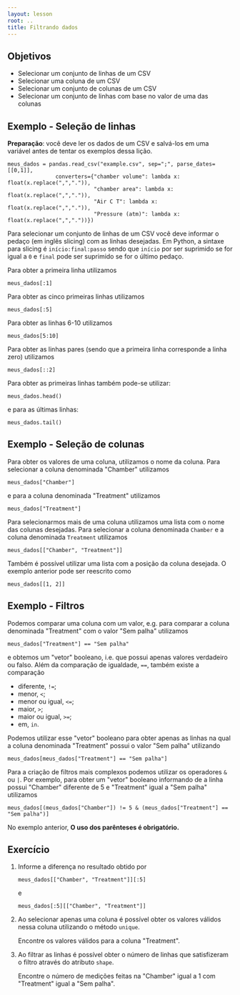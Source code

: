 ```yaml
---
layout: lesson
root: ..
title: Filtrando dados
---
```


## Objetivos

- Selecionar um conjunto de linhas de um CSV
- Selecionar uma coluna de um CSV
- Selecionar um conjunto de colunas de um CSV
- Selecionar um conjunto de linhas com base no valor de uma das colunas

## Exemplo - Seleção de linhas

**Preparação**: você deve ler os dados de um CSV e salvá-los em uma variável
antes de tentar os exemplos dessa lição.

~~~
meus_dados = pandas.read_csv("example.csv", sep=";", parse_dates=[[0,1]],
               converters={"chamber volume": lambda x: float(x.replace(",",".")),
                           "chamber area": lambda x: float(x.replace(",",".")),
                           "Air C T": lambda x: float(x.replace(",",".")),
                           "Pressure (atm)": lambda x: float(x.replace(",","."))})
~~~

Para selecionar um conjunto de linhas de um CSV você deve informar o pedaço (em
inglês slicing) com as linhas desejadas. Em Python, a sintaxe para slicing é
`início:final:passo` sendo que `início` por ser suprimido se for igual a `0` e `final` pode ser suprimido se for o último pedaço.

Para obter a primeira linha utilizamos

~~~
meus_dados[:1]
~~~

Para obter as cinco primeiras linhas utilizamos

~~~
meus_dados[:5]
~~~

Para obter as linhas 6-10 utilizamos

~~~
meus_dados[5:10]
~~~

Para obter as linhas pares (sendo que a primeira linha corresponde a linha
zero) utilizamos

~~~
meus_dados[::2]
~~~

Para obter as primeiras linhas também pode-se utilizar:

~~~
meus_dados.head()
~~~

e para as últimas linhas:

~~~
meus_dados.tail()
~~~

## Exemplo - Seleção de colunas

Para obter os valores de uma coluna, utilizamos o nome da coluna. Para
selecionar a coluna denominada "Chamber" utilizamos

~~~
meus_dados["Chamber"]
~~~

e para a coluna denominada "Treatment" utilizamos

~~~
meus_dados["Treatment"]
~~~

Para selecionarmos mais de uma coluna utilizamos uma lista com o nome das
colunas desejadas. Para selecionar a coluna denominada `Chamber` e a coluna
denominada `Treatment` utilizamos

~~~
meus_dados[["Chamber", "Treatment"]]
~~~

Também é possível utilizar uma lista com a posição da coluna desejada. O
exemplo anterior pode ser reescrito como

~~~
meus_dados[[1, 2]]
~~~

## Exemplo - Filtros

Podemos comparar uma coluna com um valor, e.g. para comparar a coluna
denominada "Treatment" com o valor "Sem palha" utilizamos

~~~
meus_dados["Treatment"] == "Sem palha"
~~~

e obtemos um "vetor" booleano, i.e. que possui apenas valores verdadeiro ou
falso. Além da comparação de igualdade, `==`, também existe a comparação

- diferente, `!=`;
- menor, `<`;
- menor ou igual, `<=`;
- maior, `>`;
- maior ou igual, `>=`;
- em, `in`.

Podemos utilizar esse "vetor" booleano para obter apenas as linhas na qual a
coluna denominada "Treatment" possui o valor "Sem palha" utilizando

~~~
meus_dados[meus_dados["Treatment"] == "Sem palha"]
~~~

Para a criação de filtros mais complexos podemos utilizar os operadores `&`
ou `|`. Por exemplo, para obter um "vetor" booleano informando de a linha
possui "Chamber" diferente de 5 e "Treatment" igual a "Sem palha" utilizamos

~~~
meus_dados[(meus_dados["Chamber"]) != 5 & (meus_dados["Treatment"] == "Sem palha")]
~~~

No exemplo anterior, **O uso dos parênteses é obrigatório.**

## Exercício

1.  Informe a diferença no resultado obtido por

    ~~~
    meus_dados[["Chamber", "Treatment"]][:5]
    ~~~

    e

    ~~~
    meus_dados[:5][["Chamber", "Treatment"]]
    ~~~

2.  Ao selecionar apenas uma coluna é possível obter os valores válidos nessa
    coluna utilizando o método `unique`.

    Encontre os valores válidos para a coluna "Treatment".

3.  Ao filtrar as linhas é possível obter o número de linhas que satisfizeram o
    filtro através do atributo `shape`.

    Encontre o número de medições feitas na "Chamber" igual a 1 com "Treatment"
    igual a "Sem palha".
